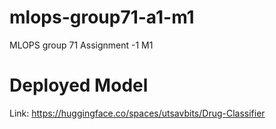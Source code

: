 # mlops-group71-a1-m1
MLOPS group 71 Assignment -1 M1

# Deployed Model
Link: https://huggingface.co/spaces/utsavbits/Drug-Classifier


